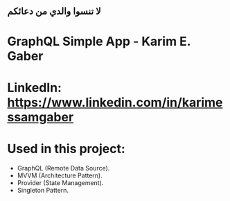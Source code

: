 ## لا تنسوا والدي من دعائكم ##
# GraphQL Simple App - Karim E. Gaber
# LinkedIn: https://www.linkedin.com/in/karimessamgaber


# Used in this project:
- GraphQL (Remote Data Source).
- MVVM (Architecture Pattern).
- Provider (State Management).
- Singleton Pattern.

# 
